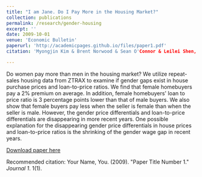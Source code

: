 ```yaml
---
title: "I am Jane. Do I Pay More in the Housing Market?"
collection: publications
permalink: /research/gender-housing
excerpt: ''
date: 2009-10-01
venue: 'Economic Bulletin'
paperurl: 'http://academicpages.github.io/files/paper1.pdf'
citation: 'Myongjin Kim & Brent Norwood & Sean O'Connor & Leilei Shen, 2019. "I am Jane. Do I pay more in the housing market?," Economics Bulletin, AccessEcon, vol. 39(2), pages 1612-1620.'

---
```

Do women pay more than men in the housing market? We utilize repeat-sales
housing data from ZTRAX to examine if gender gaps exist in house purchase prices
and loan-to-price ratios. We find that female homebuyers pay a 2% premium on
average. In addition, female homebuyers' loan to price ratio is 3 percentage
points lower than that of male buyers. We also show that female buyers pay
less when the seller is female than when the seller is male. However, the
gender price differentials and loan-to-price differentials are disappearing
in more recent years. One possible explanation for the disappearing gender
price differentials in house prices and loan-to-price ratios is the shrinking
of the gender wage gap in recent years.


[Download paper here](http://academicpages.github.io/files/paper1.pdf)

Recommended citation: Your Name, You. (2009). "Paper Title Number 1." <i>Journal 1</i>. 1(1).
